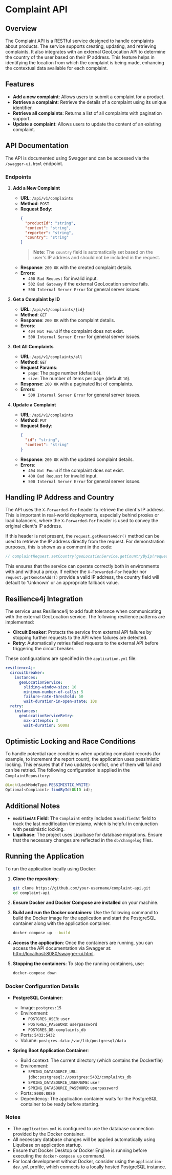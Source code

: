 # Complaint API

## Overview
The Complaint API is a RESTful service designed to handle complaints about products. The service supports creating, updating, and retrieving complaints. It also integrates with an external GeoLocation API to determine the country of the user based on their IP address. This feature helps in identifying the location from which the complaint is being made, enhancing the contextual data available for each complaint.

## Features
- **Add a new complaint**: Allows users to submit a complaint for a product.
- **Retrieve a complaint**: Retrieve the details of a complaint using its unique identifier.
- **Retrieve all complaints**: Returns a list of all complaints with pagination support.
- **Update a complaint**: Allows users to update the content of an existing complaint.

## API Documentation
The API is documented using Swagger and can be accessed via the `/swagger-ui.html` endpoint.

### Endpoints

1. **Add a New Complaint**
    - **URL**: `/api/v1/complaints`
    - **Method**: `POST`
    - **Request Body**:
      ```json
      {
        "productId": "string",
        "content": "string",
        "reporter": "string",
        "country": "string"
      }
      ```
      > **Note**: The `country` field is automatically set based on the user's IP address and should not be included in the request.
    - **Response**: `200 OK` with the created complaint details.
    - **Errors**:
        - `400 Bad Request` for invalid input.
        - `502 Bad Gateway` if the external GeoLocation service fails.
        - `500 Internal Server Error` for general server issues.

2. **Get a Complaint by ID**
    - **URL**: `/api/v1/complaints/{id}`
    - **Method**: `GET`
    - **Response**: `200 OK` with the complaint details.
    - **Errors**:
        - `404 Not Found` if the complaint does not exist.
        - `500 Internal Server Error` for general server issues.

3. **Get All Complaints**
    - **URL**: `/api/v1/complaints/all`
    - **Method**: `GET`
    - **Request Params**:
        - `page`: The page number (default `0`).
        - `size`: The number of items per page (default `10`).
    - **Response**: `200 OK` with a paginated list of complaints.
    - **Errors**:
        - `500 Internal Server Error` for general server issues.

4. **Update a Complaint**
    - **URL**: `/api/v1/complaints`
    - **Method**: `PUT`
    - **Request Body**:
      ```json
      {
        "id": "string",
        "content": "string"
      }
      ```
    - **Response**: `200 OK` with the updated complaint details.
    - **Errors**:
        - `404 Not Found` if the complaint does not exist.
        - `400 Bad Request` for invalid input.
        - `500 Internal Server Error` for general server issues.

## Handling IP Address and Country
The API uses the `X-Forwarded-For` header to retrieve the client's IP address. This is important in real-world deployments, especially behind proxies or load balancers, where the `X-Forwarded-For` header is used to convey the original client's IP address.

If this header is not present, the `request.getRemoteAddr()` method can be used to retrieve the IP address directly from the request. For demonstration purposes, this is shown as a comment in the code:

```java
// complaintRequest.setCountry(geoLocationService.getCountryByIp(request.getRemoteAddr()));
```

This ensures that the service can operate correctly both in environments with and without a proxy. If neither the `X-Forwarded-For` header nor `request.getRemoteAddr()` provide a valid IP address, the country field will default to 'Unknown' or an appropriate fallback value.

## Resilience4j Integration
The service uses Resilience4j to add fault tolerance when communicating with the external GeoLocation service. The following resilience patterns are implemented:

- **Circuit Breaker**: Protects the service from external API failures by stopping further requests to the API when failures are detected.
- **Retry**: Automatically retries failed requests to the external API before triggering the circuit breaker.

These configurations are specified in the `application.yml` file:

```yaml
resilience4j:
  circuitbreaker:
    instances:
      geoLocationService:
        sliding-window-size: 10
        minimum-number-of-calls: 5
        failure-rate-threshold: 50
        wait-duration-in-open-state: 10s
  retry:
    instances:
      geoLocationServiceRetry:
        max-attempts: 3
        wait-duration: 500ms
```

## Optimistic Locking and Race Conditions
To handle potential race conditions when updating complaint records (for example, to increment the report count), the application uses pessimistic locking. This ensures that if two updates conflict, one of them will fail and can be retried. The following configuration is applied in the `ComplaintRepository`:

```java
@Lock(LockModeType.PESSIMISTIC_WRITE)
Optional<Complaint> findById(UUID id);
```

## Additional Notes
- **`modifiedAt` Field**: The `Complaint` entity includes a `modifiedAt` field to track the last modification timestamp, which is helpful in conjunction with pessimistic locking.
- **Liquibase**: The project uses Liquibase for database migrations. Ensure that the necessary changes are reflected in the `db/changelog` files.

## Running the Application

To run the application locally using Docker:

1. **Clone the repository**:
   ```bash
   git clone https://github.com/your-username/complaint-api.git
   cd complaint-api
   ```

2. **Ensure Docker and Docker Compose are installed** on your machine.

3. **Build and run the Docker containers**:
   Use the following command to build the Docker image for the application and start the PostgreSQL container along with the application container.
   ```bash
   docker-compose up --build
   ```

4. **Access the application**:
   Once the containers are running, you can access the API documentation via Swagger at:
   [http://localhost:8080/swagger-ui.html](http://localhost:8080/swagger-ui.html).

5. **Stopping the containers**:
   To stop the running containers, use:
   ```bash
   docker-compose down
   ```

### Docker Configuration Details

- **PostgreSQL Container**:
    - Image: `postgres:15`
    - Environment:
        - `POSTGRES_USER`: `user`
        - `POSTGRES_PASSWORD`: `userpassword`
        - `POSTGRES_DB`: `complaints_db`
    - Ports: `5432:5432`
    - Volume: `postgres-data:/var/lib/postgresql/data`

- **Spring Boot Application Container**:
    - Build context: The current directory (which contains the Dockerfile)
    - Environment:
        - `SPRING_DATASOURCE_URL`: `jdbc:postgresql://postgres:5432/complaints_db`
        - `SPRING_DATASOURCE_USERNAME`: `user`
        - `SPRING_DATASOURCE_PASSWORD`: `userpassword`
    - Ports: `8080:8080`
    - Dependency: The application container waits for the PostgreSQL container to be ready before starting.

### Notes

- The `application.yml` is configured to use the database connection provided by the Docker container.
- All necessary database changes will be applied automatically using Liquibase on application startup.
- Ensure that Docker Desktop or Docker Engine is running before executing the `docker-compose up` command.
- For local development without Docker, consider using the `application-dev.yml` profile, which connects to a locally hosted PostgreSQL instance.